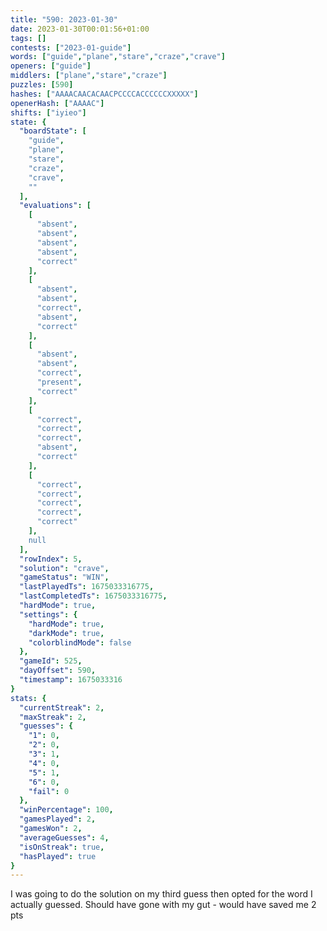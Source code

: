 ```yaml
---
title: "590: 2023-01-30"
date: 2023-01-30T00:01:56+01:00
tags: []
contests: ["2023-01-guide"]
words: ["guide","plane","stare","craze","crave"]
openers: ["guide"]
middlers: ["plane","stare","craze"]
puzzles: [590]
hashes: ["AAAACAACACAACPCCCCACCCCCCXXXXX"]
openerHash: ["AAAAC"]
shifts: ["iyieo"]
state: {
  "boardState": [
    "guide",
    "plane",
    "stare",
    "craze",
    "crave",
    ""
  ],
  "evaluations": [
    [
      "absent",
      "absent",
      "absent",
      "absent",
      "correct"
    ],
    [
      "absent",
      "absent",
      "correct",
      "absent",
      "correct"
    ],
    [
      "absent",
      "absent",
      "correct",
      "present",
      "correct"
    ],
    [
      "correct",
      "correct",
      "correct",
      "absent",
      "correct"
    ],
    [
      "correct",
      "correct",
      "correct",
      "correct",
      "correct"
    ],
    null
  ],
  "rowIndex": 5,
  "solution": "crave",
  "gameStatus": "WIN",
  "lastPlayedTs": 1675033316775,
  "lastCompletedTs": 1675033316775,
  "hardMode": true,
  "settings": {
    "hardMode": true,
    "darkMode": true,
    "colorblindMode": false
  },
  "gameId": 525,
  "dayOffset": 590,
  "timestamp": 1675033316
}
stats: {
  "currentStreak": 2,
  "maxStreak": 2,
  "guesses": {
    "1": 0,
    "2": 0,
    "3": 1,
    "4": 0,
    "5": 1,
    "6": 0,
    "fail": 0
  },
  "winPercentage": 100,
  "gamesPlayed": 2,
  "gamesWon": 2,
  "averageGuesses": 4,
  "isOnStreak": true,
  "hasPlayed": true
}
---
```

<!-- more -->
I was going to do the solution on my third guess then opted for the word I actually guessed. Should have gone with my gut - would have saved me 2 pts
